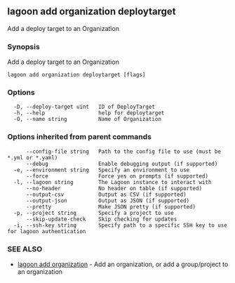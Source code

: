 ## lagoon add organization deploytarget

Add a deploy target to an Organization

### Synopsis

Add a deploy target to an Organization

```
lagoon add organization deploytarget [flags]
```

### Options

```
  -D, --deploy-target uint   ID of DeployTarget
  -h, --help                 help for deploytarget
  -O, --name string          Name of Organization
```

### Options inherited from parent commands

```
      --config-file string   Path to the config file to use (must be *.yml or *.yaml)
      --debug                Enable debugging output (if supported)
  -e, --environment string   Specify an environment to use
      --force                Force yes on prompts (if supported)
  -l, --lagoon string        The Lagoon instance to interact with
      --no-header            No header on table (if supported)
      --output-csv           Output as CSV (if supported)
      --output-json          Output as JSON (if supported)
      --pretty               Make JSON pretty (if supported)
  -p, --project string       Specify a project to use
      --skip-update-check    Skip checking for updates
  -i, --ssh-key string       Specify path to a specific SSH key to use for lagoon authentication
```

### SEE ALSO

* [lagoon add organization](lagoon_add_organization.md)	 - Add an organization, or add a group/project to an organization

